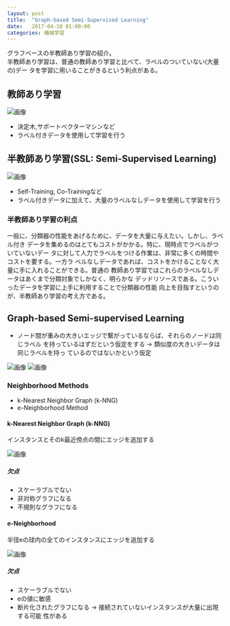```yaml
---
layout: post
title:  "Graph-based Semi-Supervised Learning"
date:   2017-04-10 01:00:00
categories: 機械学習
---
```


グラフベースの半教師あり学習の紹介。  
半教師あり学習は、普通の教師あり学習と比べて、ラベルのついていない(大量の)デー
タを学習に用いることがきるという利点がある。

## 教師あり学習
![画像](https://raw.githubusercontent.com/nocotan/nocotan.github.io/master/images/20170410/flow1.png)

* 決定木,サポートベクターマシンなど
* ラベル付きデータを使用して学習を行う

## 半教師あり学習(SSL: Semi-Supervised Learning)
![画像](https://raw.githubusercontent.com/nocotan/nocotan.github.io/master/images/20170410/flow2.png)

* Self-Training, Co-Trainingなど
* ラベル付きデータに加えて、大量のラベルなしデータを使用して学習を行う

### 半教師あり学習の利点
一般に、分類器の性能をあげるために、データを大量に与えたい。しかし、ラベル付き
データを集めるのはとてもコストがかかる。特に、現時点でラベルがついていないデー
タに対して人力でラベルをつける作業は、非常に多くの時間やコストを要する。一方ラ
ベルなしデータであれば、コストをかけることなく大量に手に入れることができる。普通の
教師あり学習ではこれらのラベルなしデータはあくまで分類対象でしかなく、明らかな
デッドリソースである。こういったデータを学習に上手に利用することで分類器の性能
向上を目指すというのが、半教師あり学習の考え方である。

## Graph-based Semi-supervised Learning
* ノード間が重みの大きいエッジで繋がっているならば、それらのノードは同じラベル
  を持っているはずだという仮定をする -> 類似度の大きいデータは同じラベルを持っ
  ているのではないかという仮定

![画像](https://raw.githubusercontent.com/nocotan/nocotan.github.io/master/images/20170410/flow3.png)
![画像](https://raw.githubusercontent.com/nocotan/nocotan.github.io/master/images/20170410/flow4.png)


### Neighborhood Methods
* k-Nearest Neighbor Graph (k-NNG)
* e-Neighborhood Method

#### k-Nearest Neighbor Graph (k-NNG)
インスタンスとそのk最近傍点の間にエッジを追加する

![画像](https://raw.githubusercontent.com/nocotan/nocotan.github.io/master/images/20170410/flow5.png)

##### 欠点
* スケーラブルでない
* 非対称グラフになる
* 不規則なグラフになる

#### e-Neighborhood
半径eの球内の全てのインスタンスにエッジを追加する

![画像](https://raw.githubusercontent.com/nocotan/nocotan.github.io/master/images/20170410/flow6.png)

##### 欠点
* スケーラブルでない
* eの値に敏感
* 断片化されたグラフになる -> 接続されていないインスタンスが大量に出現する可能
  性がある
